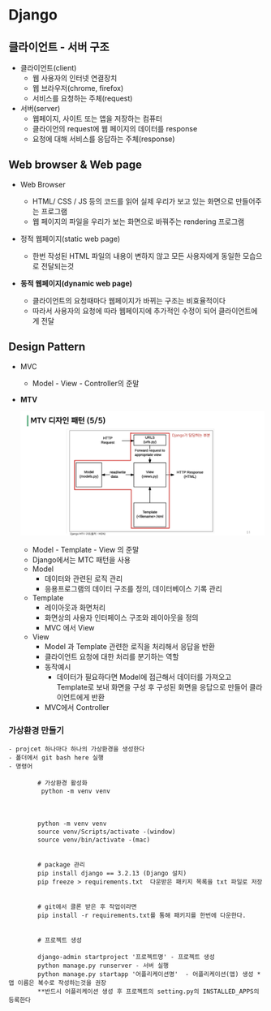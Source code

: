 # Django

## 클라이언트 - 서버 구조
- 클라이언트(client)
     - 웹 사용자의 인터넷 연결장치
     - 웹 브라우저(chrome, firefox)
     - 서비스를 요청하는 주체(request)
- 서버(server)
    - 웹페이지, 사이트 또는 앱을 저장하는 컴퓨터
    - 클라이언의 request에 웹 페이지의 데이터를 response
    - 요청에 대해 서비스를 응답하는 주체(response)


    





## Web browser & Web page

- Web Browser
    - HTML/ CSS / JS 등의 코드를 읽어 실제 우리가 보고 있는 화면으로 만들어주는 프로그램
    - 웹 페이지의 파일을 우리가 보는 화면으로 바꿔주는 rendering 프로그램

- 정적 웹페이지(static web page)
    -  한번 작성된 HTML 파일의 내용이 변하지 않고 모든 사용자에게 동일한 모습으로 전달되는것

- **동적 웹페이지(dynamic web page)**
    - 클라이언트의 요청때마다 웹페이지가 바뀌는 구조는 비효율적이다
    - 따라서 사용자의 요청에 따라 웹페이지에 추가적인 수정이 되어 클라이언트에게 전달



## Design Pattern

- MVC 
    - Model - View - Controller의 준말
- **MTV**

  ![MTV](./img/MTV.jpeg)
  - Model - Template - View 의 준말
  - Django에서는 MTC 패턴을 사용
  - Model
    - 데이터와 관련된 로직 관리
    - 응용프로그램의 데이터 구조를 정의, 데이터베이스 기록 관리
  - Template
    - 레이아웃과 화면처리
    - 화면상의 사용자 인터페이스 구조와 레이아웃을 정의
    - MVC 에서 View
  - View
    - Model 과 Template 관련한 로직을 처리해서 응답을 반환 
    - 클라이언트 요청에 대한 처리를 분기하는 역할
    - 동작예시
      - 데이터가 필요하다면 Model에 접근해서 데이터를 가져오고 Template로 보내 화면을 구성 후 구성된 화면을 응답으로 만들어 클라이언트에게 반환
    - MVC에서 Controller 





### 가상환경 만들기
    
    - projcet 하나마다 하나의 가상환경을 생성한다
    - 폴더에서 git bash here 실행
    - 명령어 

            # 가상환경 활성화
             python -m venv venv


            
            python -m venv venv
            source venv/Scripts/activate -(window)
            source venv/bin/activate -(mac)


            # package 관리
            pip install django == 3.2.13 (Django 설치)
            pip freeze > requirements.txt  다운받은 패키지 목록을 txt 파일로 저장

            
            # git에서 클론 받은 후 작업이라면 
            pip install -r requirements.txt를 통해 패키지를 한번에 다운한다. 


            # 프로젝트 생성

            django-admin startproject '프로젝트명' - 프로젝트 생성
            python manage.py runserver - 서버 실행
            python manage.py startapp '어플리케이션명'  - 어플리케이션(앱) 생성 * 앱 이름은 복수로 작성하는것을 권장
            **반드시 어플리케이션 생성 후 프로젝트의 setting.py의 INSTALLED_APPS의 등록한다




